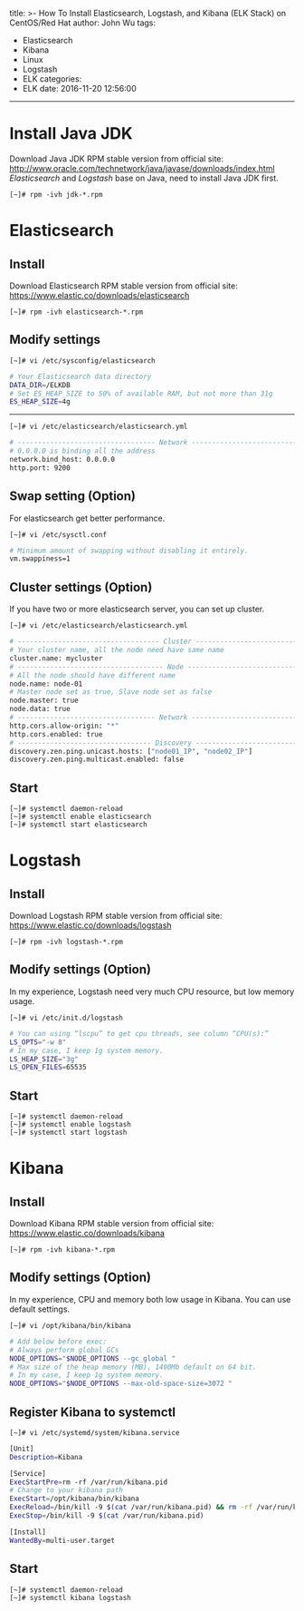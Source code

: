 title: >-
  How To Install Elasticsearch, Logstash, and Kibana (ELK Stack) on CentOS/Red
  Hat
author: John Wu
tags:
  - Elasticsearch
  - Kibana
  - Linux
  - Logstash
  - ELK
categories:
  - ELK
date: 2016-11-20 12:56:00
---
# Install Java JDK
Download Java JDK RPM stable version from official site: http://www.oracle.com/technetwork/java/javase/downloads/index.html
*Elasticsearch* and *Logstash* base on Java, need to install Java JDK first.
``` 
[~]# rpm -ivh jdk-*.rpm
```
# Elasticsearch

## Install
Download Elasticsearch RPM stable version from official site:
https://www.elastic.co/downloads/elasticsearch
``` 
[~]# rpm -ivh elasticsearch-*.rpm
```

## Modify settings
``` 
[~]# vi /etc/sysconfig/elasticsearch
```
``` bash
# Your Elasticsearch data directory
DATA_DIR=/ELKDB
# Set ES_HEAP_SIZE to 50% of available RAM, but not more than 31g
ES_HEAP_SIZE=4g
```
---

```
[~]# vi /etc/elasticsearch/elasticsearch.yml
```
```bash
# ---------------------------------- Network ----------------------------------
# 0.0.0.0 is binding all the address
network.bind_host: 0.0.0.0
http.port: 9200
```
## Swap setting (Option)
For elasticsearch get better performance.

```
[~]# vi /etc/sysctl.conf
```
```bash
# Minimum amount of swapping without disabling it entirely.
vm.swappiness=1
```
## Cluster settings (Option)
If you have two or more elasticsearch server, you can set up cluster.

```
[~]# vi /etc/elasticsearch/elasticsearch.yml
```
```bash
# ----------------------------------- Cluster -----------------------------------
# Your cluster name, all the node need have same name
cluster.name: mycluster
# ------------------------------------ Node ------------------------------------
# All the node should have different name
node.name: node-01
# Master node set as true, Slave node set as false
node.master: true
node.data: true
# ---------------------------------- Network ----------------------------------
http.cors.allow-origin: "*"
http.cors.enabled: true
# --------------------------------- Discovery ----------------------------------
discovery.zen.ping.unicast.hosts: ["node01_IP", "node02_IP"]
discovery.zen.ping.multicast.enabled: false

```
## Start
```
[~]# systemctl daemon-reload
[~]# systemctl enable elasticsearch
[~]# systemctl start elasticsearch
```
# Logstash
## Install
Download Logstash RPM stable version from official site:
https://www.elastic.co/downloads/logstash
```
[~]# rpm -ivh logstash-*.rpm
```
## Modify settings (Option)
In my experience, Logstash need very much CPU resource, but low memory usage.
```
[~]# vi /etc/init.d/logstash
```
```bash
# You can using “lscpu” to get cpu threads, see column “CPU(s):”
LS_OPTS="-w 8"
# In my case, I keep 1g system memory.
LS_HEAP_SIZE="3g"
LS_OPEN_FILES=65535
```
## Start
```
[~]# systemctl daemon-reload
[~]# systemctl enable logstash
[~]# systemctl start logstash
```
# Kibana
## Install
Download Kibana RPM stable version from official site:
https://www.elastic.co/downloads/kibana
```
[~]# rpm -ivh kibana-*.rpm
```
## Modify settings (Option)
In my experience, CPU and memory both low usage in Kibana. You can use default settings.

```
[~]# vi /opt/kibana/bin/kibana
```
```bash
# Add below before exec:
# Always perform global GCs
NODE_OPTIONS="$NODE_OPTIONS --gc_global "
# Max size of the heap memory (MB), 1400Mb default on 64 bit.
# In my case, I keep 1g system memory.
NODE_OPTIONS="$NODE_OPTIONS --max-old-space-size=3072 "
```
## Register Kibana to systemctl
```
[~]# vi /etc/systemd/system/kibana.service
```
```bash
[Unit]
Description=Kibana

[Service]
ExecStartPre=rm -rf /var/run/kibana.pid
# Change to your kibana path
ExecStart=/opt/kibana/bin/kibana
ExecReload=/bin/kill -9 $(cat /var/run/kibana.pid) && rm -rf /var/run/kibana.pid && /opt/kibana/bin/kibana
ExecStop=/bin/kill -9 $(cat /var/run/kibana.pid)

[Install]
WantedBy=multi-user.target
```
## Start
```
[~]# systemctl daemon-reload
[~]# systemctl kibana logstash
```